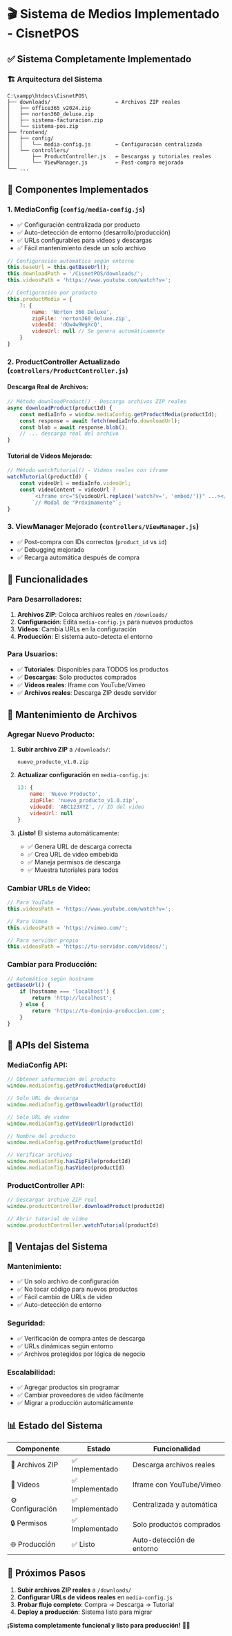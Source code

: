# 🎬 Sistema de Medios Implementado - CisnetPOS

## ✅ Sistema Completamente Implementado

### 🏗️ **Arquitectura del Sistema**

```
C:\xampp\htdocs\CisnetPOS\
├── downloads/                     ← Archivos ZIP reales
│   ├── office365_v2024.zip
│   ├── norton360_deluxe.zip
│   ├── sistema-facturacion.zip
│   └── sistema-pos.zip
├── frontend/
│   ├── config/
│   │   └── media-config.js        ← Configuración centralizada
│   └── controllers/
│       ├── ProductController.js   ← Descargas y tutoriales reales
│       └── ViewManager.js         ← Post-compra mejorado
└── ...
```

## 🔧 **Componentes Implementados**

### 1. **MediaConfig** (`config/media-config.js`)
- ✅ Configuración centralizada por producto
- ✅ Auto-detección de entorno (desarrollo/producción)
- ✅ URLs configurables para videos y descargas
- ✅ Fácil mantenimiento desde un solo archivo

```javascript
// Configuración automática según entorno
this.baseUrl = this.getBaseUrl();
this.downloadPath = '/CisnetPOS/downloads/';
this.videosPath = 'https://www.youtube.com/watch?v=';

// Configuración por producto
this.productMedia = {
    7: {
        name: 'Norton 360 Deluxe',
        zipFile: 'norton360_deluxe.zip',
        videoId: 'dQw4w9WgXcQ',
        videoUrl: null // Se genera automáticamente
    }
}
```

### 2. **ProductController Actualizado** (`controllers/ProductController.js`)

#### **Descarga Real de Archivos**:
```javascript
// Método downloadProduct() - Descarga archivos ZIP reales
async downloadProduct(productId) {
    const mediaInfo = window.mediaConfig.getProductMedia(productId);
    const response = await fetch(mediaInfo.downloadUrl);
    const blob = await response.blob();
    // ... descarga real del archivo
}
```

#### **Tutorial de Videos Mejorado**:
```javascript
// Método watchTutorial() - Videos reales con iframe
watchTutorial(productId) {
    const videoUrl = mediaInfo.videoUrl;
    const videoContent = videoUrl ? 
        `<iframe src="${videoUrl.replace('watch?v=', 'embed/')}" ...></iframe>` :
        `// Modal de "Próximamente"`;
}
```

### 3. **ViewManager Mejorado** (`controllers/ViewManager.js`)
- ✅ Post-compra con IDs correctos (`product_id` vs `id`)
- ✅ Debugging mejorado
- ✅ Recarga automática después de compra

## 🎯 **Funcionalidades**

### **Para Desarrolladores**:
1. **Archivos ZIP**: Coloca archivos reales en `/downloads/`
2. **Configuración**: Edita `media-config.js` para nuevos productos
3. **Videos**: Cambia URLs en la configuración
4. **Producción**: El sistema auto-detecta el entorno

### **Para Usuarios**:
- ✅ **Tutoriales**: Disponibles para TODOS los productos
- ✅ **Descargas**: Solo productos comprados
- ✅ **Videos reales**: Iframe con YouTube/Vimeo
- ✅ **Archivos reales**: Descarga ZIP desde servidor

## 📁 **Mantenimiento de Archivos**

### **Agregar Nuevo Producto**:

1. **Subir archivo ZIP** a `/downloads/`:
   ```
   nuevo_producto_v1.0.zip
   ```

2. **Actualizar configuración** en `media-config.js`:
   ```javascript
   13: {
       name: 'Nuevo Producto',
       zipFile: 'nuevo_producto_v1.0.zip',
       videoId: 'ABC123XYZ', // ID del video
       videoUrl: null
   }
   ```

3. **¡Listo!** El sistema automáticamente:
   - ✅ Genera URL de descarga correcta
   - ✅ Crea URL de video embebida
   - ✅ Maneja permisos de descarga
   - ✅ Muestra tutoriales para todos

### **Cambiar URLs de Video**:
```javascript
// Para YouTube
this.videosPath = 'https://www.youtube.com/watch?v=';

// Para Vimeo
this.videosPath = 'https://vimeo.com/';

// Para servidor propio
this.videosPath = 'https://tu-servidor.com/videos/';
```

### **Cambiar para Producción**:
```javascript
// Automático según hostname
getBaseUrl() {
    if (hostname === 'localhost') {
        return 'http://localhost';
    } else {
        return 'https://tu-dominio-produccion.com';
    }
}
```

## 🔧 **APIs del Sistema**

### **MediaConfig API**:
```javascript
// Obtener información del producto
window.mediaConfig.getProductMedia(productId)

// Solo URL de descarga
window.mediaConfig.getDownloadUrl(productId)

// Solo URL de video
window.mediaConfig.getVideoUrl(productId)

// Nombre del producto
window.mediaConfig.getProductName(productId)

// Verificar archivos
window.mediaConfig.hasZipFile(productId)
window.mediaConfig.hasVideo(productId)
```

### **ProductController API**:
```javascript
// Descargar archivo ZIP real
window.productController.downloadProduct(productId)

// Abrir tutorial de video
window.productController.watchTutorial(productId)
```

## 🚀 **Ventajas del Sistema**

### **Mantenimiento**:
- ✅ Un solo archivo de configuración
- ✅ No tocar código para nuevos productos
- ✅ Fácil cambio de URLs de video
- ✅ Auto-detección de entorno

### **Seguridad**:
- ✅ Verificación de compra antes de descarga
- ✅ URLs dinámicas según entorno
- ✅ Archivos protegidos por lógica de negocio

### **Escalabilidad**:
- ✅ Agregar productos sin programar
- ✅ Cambiar proveedores de video fácilmente
- ✅ Migrar a producción automáticamente

## 📊 **Estado del Sistema**

| Componente | Estado | Funcionalidad |
|-----------|--------|---------------|
| 📁 Archivos ZIP | ✅ Implementado | Descarga archivos reales |
| 🎥 Videos | ✅ Implementado | Iframe con YouTube/Vimeo |
| ⚙️ Configuración | ✅ Implementado | Centralizada y automática |
| 🔒 Permisos | ✅ Implementado | Solo productos comprados |
| 🌐 Producción | ✅ Listo | Auto-detección de entorno |

## 🎯 **Próximos Pasos**

1. **Subir archivos ZIP reales** a `/downloads/`
2. **Configurar URLs de videos reales** en `media-config.js`
3. **Probar flujo completo**: Compra → Descarga → Tutorial
4. **Deploy a producción**: Sistema listo para migrar

**¡Sistema completamente funcional y listo para producción!** 🚀✨